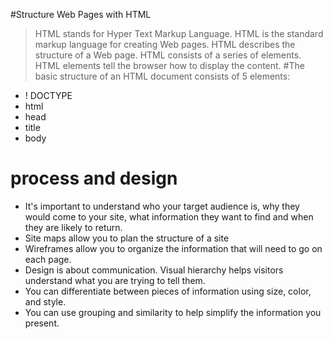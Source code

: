 #Structure Web Pages with HTML
>HTML stands for Hyper Text Markup Language. HTML is the standard markup language for creating Web pages. HTML describes the structure of a Web page. HTML consists of a series of elements. HTML elements tell the browser how to display the content.
#The basic structure of an HTML document consists of 5 elements:
* ! DOCTYPE 
* html
* head
* title 
* body 
# process and design
* It's important to understand who your target audience is, why they would come to your site, what information they want to find and when they are likely to return.
* Site maps allow you to plan the structure of a site
* Wireframes allow you to organize the information that will need to go on each page.
* Design is about communication. Visual hierarchy helps visitors understand what you are trying to tell them.
* You can differentiate between pieces of information using size, color, and style.
* You can use grouping and similarity to help simplify the information you present.
